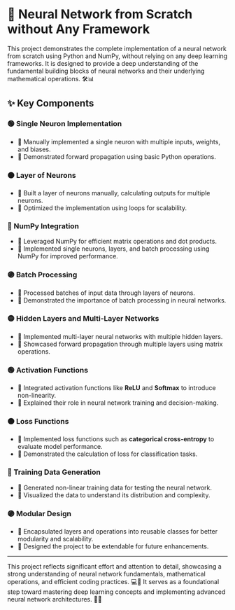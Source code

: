 # 🧠 Neural Network from Scratch without Any Framework

This project demonstrates the complete implementation of a neural network from scratch using Python and NumPy, without relying on any deep learning frameworks. It is designed to provide a deep understanding of the fundamental building blocks of neural networks and their underlying mathematical operations. 🛠️📊

## ✨ Key Components

### 🟢 Single Neuron Implementation
- 🔹 Manually implemented a single neuron with multiple inputs, weights, and biases.
- 🔹 Demonstrated forward propagation using basic Python operations.

### 🟠 Layer of Neurons
- 🔸 Built a layer of neurons manually, calculating outputs for multiple neurons.
- 🔸 Optimized the implementation using loops for scalability.

### 🔵 NumPy Integration
- 🔹 Leveraged NumPy for efficient matrix operations and dot products.
- 🔹 Implemented single neurons, layers, and batch processing using NumPy for improved performance.

### 🟣 Batch Processing
- 🔸 Processed batches of input data through layers of neurons.
- 🔸 Demonstrated the importance of batch processing in neural networks.

### 🟡 Hidden Layers and Multi-Layer Networks
- 🔹 Implemented multi-layer neural networks with multiple hidden layers.
- 🔹 Showcased forward propagation through multiple layers using matrix operations.

### 🟢 Activation Functions
- 🔸 Integrated activation functions like **ReLU** and **Softmax** to introduce non-linearity. 
- 🔸 Explained their role in neural network training and decision-making.

### 🟠 Loss Functions
- 🔹 Implemented loss functions such as **categorical cross-entropy** to evaluate model performance. 
- 🔹 Demonstrated the calculation of loss for classification tasks.

### 🔵 Training Data Generation
- 🔸 Generated non-linear training data for testing the neural network.
- 🔸 Visualized the data to understand its distribution and complexity.

### 🟣 Modular Design
- 🔹 Encapsulated layers and operations into reusable classes for better modularity and scalability.
- 🔹 Designed the project to be extendable for future enhancements.

---

This project reflects significant effort and attention to detail, showcasing a strong understanding of neural network fundamentals, mathematical operations, and efficient coding practices. 💻🧪 It serves as a foundational step toward mastering deep learning concepts and implementing advanced neural network architectures. 🚀🤖
